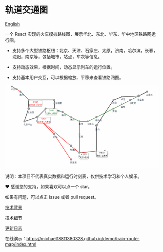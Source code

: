 # 轨道交通图

[English](./README-en.md)

一个 React 实现的火车模拟路线图，展示华北、东北、华东、华中地区铁路网运行图。

- 支持多个大型铁路枢纽：北京、天津、石家庄、太原，济南，哈尔滨，长春，沈阳，南京等，包括城市，站点，车次等信息。

- 支持动态效果，根据时间，动态显示列车的运行位置。

- 支持基本用户交互，可以根据缩放、平移来查看铁路网图。

![demo](demo.gif)

说明：本项目不代表真实数据和运行时刻表，仅供技术学习和个人娱乐。

:heart: 感谢您的支持，如果喜欢可以点一个 star。

如果有问题，可以点击 issue 或者 pull request。

[技术背景](./docs/function.md)

[技术细节](./docs/technical-detail.md)

[更新日志](./docs/change-log.md)

在线演示：https://michael18811380328.github.io/demo/train-route-map/index.html

